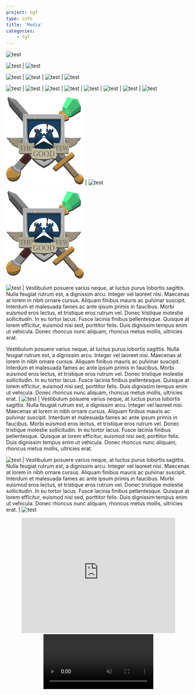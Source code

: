 ```yaml
---
project: tgf
type: info
title: 'Media'
categories: 
    - tgf
---
```


![test](https://static.pexels.com/photos/36764/marguerite-daisy-beautiful-beauty.jpg)

![test](https://static.pexels.com/photos/36764/marguerite-daisy-beautiful-beauty.jpg) | ![test](https://static.pexels.com/photos/36764/marguerite-daisy-beautiful-beauty.jpg)

![test](https://static.pexels.com/photos/36764/marguerite-daisy-beautiful-beauty.jpg) | ![test](https://static.pexels.com/photos/36764/marguerite-daisy-beautiful-beauty.jpg) | ![test](https://static.pexels.com/photos/36764/marguerite-daisy-beautiful-beauty.jpg) | ![test](https://static.pexels.com/photos/36764/marguerite-daisy-beautiful-beauty.jpg)

![test](https://static.pexels.com/photos/36764/marguerite-daisy-beautiful-beauty.jpg) | ![test](https://static.pexels.com/photos/36764/marguerite-daisy-beautiful-beauty.jpg) | ![test](https://static.pexels.com/photos/36764/marguerite-daisy-beautiful-beauty.jpg) | ![test](https://static.pexels.com/photos/36764/marguerite-daisy-beautiful-beauty.jpg) | ![test](https://static.pexels.com/photos/36764/marguerite-daisy-beautiful-beauty.jpg) | ![test](https://static.pexels.com/photos/36764/marguerite-daisy-beautiful-beauty.jpg) | ![test](https://static.pexels.com/photos/36764/marguerite-daisy-beautiful-beauty.jpg) | ![test](https://static.pexels.com/photos/36764/marguerite-daisy-beautiful-beauty.jpg)

![tgflogo](/img/tgf_logo.png) | ![test](https://static.pexels.com/photos/36764/marguerite-daisy-beautiful-beauty.jpg)

![tgflogo](/img/tgf_logo.png)

![test](https://static.pexels.com/photos/36764/marguerite-daisy-beautiful-beauty.jpg) | Vestibulum posuere varius neque, at luctus purus lobortis sagittis. Nulla feugiat rutrum est, a dignissim arcu. Integer vel laoreet nisi. Maecenas at lorem in nibh ornare cursus. Aliquam finibus mauris ac pulvinar suscipit. Interdum et malesuada fames ac ante ipsum primis in faucibus. Morbi euismod eros lectus, et tristique eros rutrum vel. Donec tristique molestie sollicitudin. In eu tortor lacus. Fusce lacinia finibus pellentesque. Quisque at lorem efficitur, euismod nisi sed, porttitor felis. Duis dignissim tempus enim ut vehicula. Donec rhoncus nunc aliquam, rhoncus metus mollis, ultricies erat.

Vestibulum posuere varius neque, at luctus purus lobortis sagittis. Nulla feugiat rutrum est, a dignissim arcu. Integer vel laoreet nisi. Maecenas at lorem in nibh ornare cursus. Aliquam finibus mauris ac pulvinar suscipit. Interdum et malesuada fames ac ante ipsum primis in faucibus. Morbi euismod eros lectus, et tristique eros rutrum vel. Donec tristique molestie sollicitudin. In eu tortor lacus. Fusce lacinia finibus pellentesque. Quisque at lorem efficitur, euismod nisi sed, porttitor felis. Duis dignissim tempus enim ut vehicula. Donec rhoncus nunc aliquam, rhoncus metus mollis, ultricies erat. | ![test](https://static.pexels.com/photos/36764/marguerite-daisy-beautiful-beauty.jpg) | Vestibulum posuere varius neque, at luctus purus lobortis sagittis. Nulla feugiat rutrum est, a dignissim arcu. Integer vel laoreet nisi. Maecenas at lorem in nibh ornare cursus. Aliquam finibus mauris ac pulvinar suscipit. Interdum et malesuada fames ac ante ipsum primis in faucibus. Morbi euismod eros lectus, et tristique eros rutrum vel. Donec tristique molestie sollicitudin. In eu tortor lacus. Fusce lacinia finibus pellentesque. Quisque at lorem efficitur, euismod nisi sed, porttitor felis. Duis dignissim tempus enim ut vehicula. Donec rhoncus nunc aliquam, rhoncus metus mollis, ultricies erat.

![test](https://static.pexels.com/photos/36764/marguerite-daisy-beautiful-beauty.jpg) | Vestibulum posuere varius neque, at luctus purus lobortis sagittis. Nulla feugiat rutrum est, a dignissim arcu. Integer vel laoreet nisi. Maecenas at lorem in nibh ornare cursus. Aliquam finibus mauris ac pulvinar suscipit. Interdum et malesuada fames ac ante ipsum primis in faucibus. Morbi euismod eros lectus, et tristique eros rutrum vel. Donec tristique molestie sollicitudin. In eu tortor lacus. Fusce lacinia finibus pellentesque. Quisque at lorem efficitur, euismod nisi sed, porttitor felis. Duis dignissim tempus enim ut vehicula. Donec rhoncus nunc aliquam, rhoncus metus mollis, ultricies erat. | ![test](https://static.pexels.com/photos/36764/marguerite-daisy-beautiful-beauty.jpg)


<center> 
<iframe width="420" height="315" src="http://www.youtube.com/embed/dQw4w9WgXcQ" frameborder="0" allowfullscreen></iframe>
</center>

<center>
<video autoplay="autoplay" loop="loop" width="auto" height="auto" muted> 
<source src="{{baseurl}}/vid/videoplayback.mp4" type="video/mp4" /> 
</video>

</center>